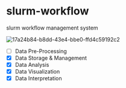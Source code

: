 # slurm-workflow
slurm workflow management system 

![17a24b84-b8dd-43e4-bbe0-ffd4c59192c2](https://github.com/d1by/slurm-workflow/assets/108338649/33c25a2c-a166-42ff-81ae-d76fcc384974)
- [ ] Data Pre-Processing
- [x] Data Storage & Management
- [x] Data Analysis
- [x] Data Visualization
- [x] Data Interpretation
